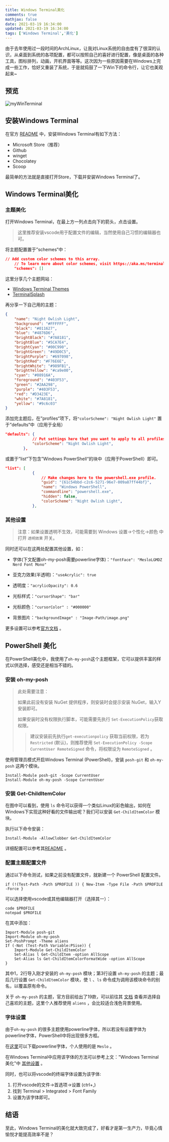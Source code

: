 ```yaml
---
title: Windows Terminal美化
comments: true
mathjax: false
date: 2021-03-19 16:34:00
updated: 2021-03-19 16:34:00
tags: ['Windows Terminal','美化']
---
```




由于去年使用过一段时间的ArchLinux，让我对Linux系统的自由度有了很深的认识，从桌面到系统的各项配置，都可以按照自己的喜好进行配置，像是桌面的各种工具，图标排列，动画，开机界面等等。这次因为一些原因需要在Windows上完成一些工作，恰好又重装了系统，于是就捣鼓了一下Win下的命令行，让它也美观起来~

<!-- more -->

## 预览

![myWinTerminal](https://www.picbed.cn/images/2021/03/23/preview.webp) 

## 安装Windows Terminal

在官方 [README](https://github.com/microsoft/terminal) 中，安装Windows Terminal有如下方法：

+ Microsoft Store（推荐）
+ Github
+ winget
+ Chocolatey
+ Scoop

最简单的方法就是直接打开Store，下载并安装Windows Terminal了。

## Windows Terminal美化

### 主题美化

打开Windows Terminal，在最上方一列点击向下的箭头，点击设置。

> 这里推荐安装vscode用于配置文件的编辑，当然使用自己习惯的编辑器也可。

将主题配置置于”schemes“中：

```json
// Add custom color schemes to this array.
    // To learn more about color schemes, visit https://aka.ms/terminal-color-schemes
	"schemes": []
```

这里分享几个主题网站：

+ [Windows Terminal Themes](https://windowsterminalthemes.dev/) 
+ [TerminalSplash](https://terminalsplash.com/) 

再分享一下自己用的主题：

```json
{
    "name": "Night Owlish Light",
    "background": "#FFFFFF",
    "black": "#011627",
    "blue": "#4876D6",
    "brightBlack": "#7A8181",
    "brightBlue": "#5CA7E4",
    "brightCyan": "#00C990",
    "brightGreen": "#49D0C5",
    "brightPurple": "#697098",
    "brightRed": "#F76E6E",
    "brightWhite": "#989FB1",
    "brightYellow": "#ca9e00",
    "cyan": "#08916A",
    "foreground": "#403F53",
    "green": "#2AA298",
    "purple": "#403F53",
    "red": "#D3423E",
    "white": "#7A8181",
    "yellow": "#9c6c03"
}
```

添加完主题后，在”profiles“项下，将`"colorScheme": "Night Owlish Light"` 置于”defaults“中（应用于全局）

```json
"defaults": {
            // Put settings here that you want to apply to all profiles.
            "colorScheme": "Night Owlish Light",
        },
```

或置于”list“下包含”Windows PowerShell“的块中（应用于PowerShell）即可。

```json
"list": [
            {
                // Make changes here to the powershell.exe profile.
                "guid": "{61c54bbd-c2c6-5271-96e7-009a87ff44bf}",
                "name": "Windows PowerShell",
                "commandline": "powershell.exe",
                "hidden": false,
				"colorScheme": "Night Owlish Light",
            },
```

### 其他设置

> 注意：如果设置透明不生效，可能需要到 Windows 设置->个性化->颜色 中打开 `透明效果` 开关。

同时还可以在这两处配置其他设置，如：

+ 字体(下文配置oh-my-posh需要powerline字体)：`"fontFace": "MesloLGMDZ Nerd Font Mono"`
+ 亚克力效果(半透明)：`"useAcrylic": true`

+ 透明度：`"acrylicOpacity": 0.6`

+ 光标样式：`"cursorShape": "bar"` 
+ 光标颜色：`"cursorColor" : "#000000"`
+ 背景图片：`"backgroundImage" : "Image-Path/image.png"`

更多设置可以参考[官方文档](https://docs.microsoft.com/en-us/windows/terminal/customize-settings/profile-general) 。

## PowerShell 美化

在PowerShell美化中，我使用了`oh-my-posh`这个主题框架，它可以提供丰富的样式以供选择，感受还是相当不错的。

### 安装 oh-my-posh

> 此处需要注意：
>
> 如果此前没有安装 NuGet 提供程序，则安装时会提示安装 NuGet，输入Y安装即可。
>
> 如果安装时没有权限执行脚本，可能需要先执行 `Set-ExecutionPolicy`获取权限。
>
> > 建议安装前先执行`get-executionpolicy` 获取当前权限，若为`Restricted` (默认)，则推荐使用 `Set-ExecutionPolicy -Scope CurrentUser RemoteSigned` 命令，将权限设为 `RemoteSigned` 。


使用管理员模式开启Windows Terminal (PowerShell)，安装 `posh-git` 和 `oh-my-posh` 这两个模块。

```shell
Install-Module posh-git -Scope CurrentUser
Install-Module oh-my-posh -Scope CurrentUser
```

### 安装 Get-ChildItemColor

在图中可以看到，使用 `ls` 命令可以获得一个类似Linux的彩色输出，如何在Windows下实现这种好看的文件输出呢？我们可以安装 `Get-ChildItemColor` 模块。

执行以下命令安装：

```shell
Install-Module -AllowClobber Get-ChildItemColor
```

详细配置可以参考其[README](https://github.com/joonro/Get-ChildItemColor) 。

### 配置主题配置文件

通过以下命令测试，如果之前没有配置文件，就新建一个 PowerShell 配置文件。

```shell
if (!(Test-Path -Path $PROFILE )) { New-Item -Type File -Path $PROFILE -Force }
```

可以选择使用vscode或其他编辑器打开（选择其一）：

```shell
code $PROFILE
notepad $PROFILE
```

在其中添加：

```shell
Import-Module posh-git
Import-Module oh-my-posh
Set-PoshPrompt -Theme aliens
If (-Not (Test-Path Variable:PSise)) {
    Import-Module Get-ChildItemColor
    Set-Alias l Get-ChildItem -option AllScope
    Set-Alias ls Get-ChildItemColorFormatWide -option AllScope
}
```

其中1，2行导入刚才安装的 `oh-my-posh` 模块；第3行设置 `oh-my-posh` 的主题；最后几行设置 `Get-ChildItemColor` 模块，使 `l` 、`ls` 命令成为调用该模块命令的别名，以覆盖原有命令。

关于 `oh-my-posh` 的主题，官方目前给出了19款，可以前往其 [文档](https://ohmyposh.dev/docs/themes) 查看并选择自己喜欢的主题，这里个人推荐使用 `aliens` ，会比较适合浅色背景使用。

### 字体设置

由于`oh-my-posh` 的很多主题使用powerline字体，所以若没有设置字体为powerline字体，PowerShell中将出现很多方框。

在[这里](https://github.com/powerline/fonts)可以下载powerline字体，个人使用的是 `Meslo` 。

在Windows Terminal中应用该字体的方法可以参考上文："Windows Terminal 美化"中 [其他设置](#其他设置) 。

同时，也可以将vscode的终端字体设置为该字体:

1. 打开vscode的文件->首选项->设置 (ctrl+,)
2. 找到 Terminal > Integrated > Font Family 
3. 设置为该字体即可。

## 结语

至此，Windows Terminal的美化就大致完成了，好看才是第一生产力，毕竟心情愉悦才能提高效率不是？

